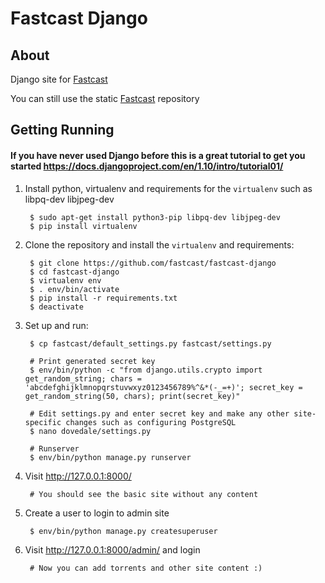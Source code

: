# Fastcast Django

## About

Django site for [Fastcast](http://fastcast.nz)

You can still use the static [Fastcast](https://github.com/fastcast/fastcast) repository

## Getting Running

#### If you have never used Django before this is a great tutorial to get you started https://docs.djangoproject.com/en/1.10/intro/tutorial01/

1. Install python, virtualenv and requirements for the ``virtualenv`` such as libpq-dev libjpeg-dev

        $ sudo apt-get install python3-pip libpq-dev libjpeg-dev
        $ pip install virtualenv

2. Clone the repository and install the ``virtualenv`` and requirements:

        $ git clone https://github.com/fastcast/fastcast-django
        $ cd fastcast-django
        $ virtualenv env
        $ . env/bin/activate
        $ pip install -r requirements.txt
        $ deactivate

3. Set up and run:

        $ cp fastcast/default_settings.py fastcast/settings.py

        # Print generated secret key
        $ env/bin/python -c "from django.utils.crypto import get_random_string; chars = 'abcdefghijklmnopqrstuvwxyz0123456789%^&*(-_=+)'; secret_key = get_random_string(50, chars); print(secret_key)"

        # Edit settings.py and enter secret key and make any other site-specific changes such as configuring PostgreSQL
        $ nano dovedale/settings.py

        # Runserver
        $ env/bin/python manage.py runserver

4. Visit http://127.0.0.1:8000/

        # You should see the basic site without any content

5. Create a user to login to admin site

        $ env/bin/python manage.py createsuperuser
       
6. Visit http://127.0.0.1:8000/admin/ and login
  
        # Now you can add torrents and other site content :)
